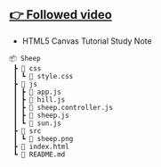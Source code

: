 ## [👉 Followed video](https://www.youtube.com/watch?v=LLfhY4eVwDY)
- HTML5 Canvas Tutorial Study Note


```
📦 Sheep
 ┣ 📂 css
 ┃ ┗ 📜 style.css
 ┣ 📂 js
 ┃ ┣ 📜 app.js
 ┃ ┣ 📜 hill.js
 ┃ ┣ 📜 sheep.controller.js
 ┃ ┣ 📜 sheep.js
 ┃ ┗ 📜 sun.js
 ┣ 📂 src
 ┃ ┗ 📜 sheep.png
 ┣ 📜 index.html
 ┗ 📜 README.md
 ```
